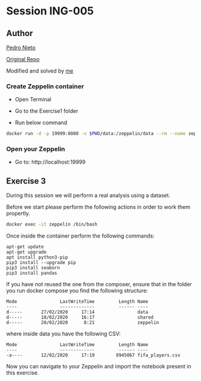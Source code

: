 # Session ING-005 

## Author

[Pedro Nieto](https://github.com/a10pepo)

[Original Repo](https://github.com/a10pepo/edem2021/tree/master/Sesiones/zeppelin)

Modified and solved by [me](https://github.com/viasmo1)

### Create Zeppelin container

* Open Terminal

* Go to the Exercise1 folder

* Run below command 
```bash
docker run -d -p 19999:8080 -v $PWD/data:/zeppelin/data --rm --name zeppelin_3 apache/zeppelin:0.8.1
```

### Open your Zeppelin

* Go to: http://localhost:19999

## Exercise 3

During this session we will perform a real analysis using a dataset.

Before we start please perform the following actions in order to work them propertly.

```bash
docker exec -it zeppelin /bin/bash
```

Once inside the container perform the following commands:

```
apt-get update
apt-get upgrade
apt install python3-pip
pip3 install --upgrade pip
pip3 install seaborn
pip3 install pandas
```

If you have not reused the one from the composer, ensure that in the folder you run docker compose you find the following structure:

```
Mode                LastWriteTime         Length Name
----                -------------         ------ ----
d-----       27/02/2020     17:14                data
d-----       18/02/2020     16:17                shared
d-----       20/02/2020      8:21                zeppelin
```

where inside data you have the following CSV:

```
Mode                LastWriteTime         Length Name
----                -------------         ------ ----
-a----       12/02/2020     17:19        8945067 fifa_players.csv
```

Now you can navigate to your Zeppelin and import the notebook present in this exercise.